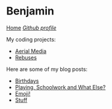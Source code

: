 # Benjamin

[Home](/) *[Github profile](https://github.com/benjamin-wilkins)*

My coding projects:

* [Aerial Media](https://benjamin-wilkins.github.io/Aerial-Media)
* [Rebuses](https://benjamin-wilkins.github.io/rebuses)

Here are some of my blog posts:

* [Birthdays](/benjamin/birthdays-19-5-2020)
* [Playing, Schoolwork and What Else?](/benjamin/playing-schoolwork-and-what-else-20-5-2020)
* [Emoji!](/benjamin/emoji-22-5-2020)
* [Stuff](/benjamin/stuff-29-5-2020)
